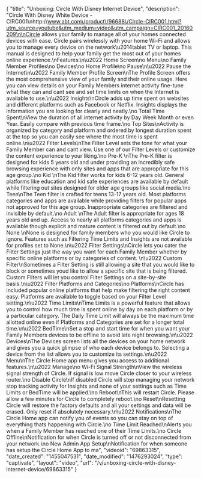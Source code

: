 {
    "title": "Unboxing: Circle With Disney Internet Device",
    "description": "Circle With Disney White Device - CIRC001\nhttp:\/\/www.abt.com\/product\/96688\/Circle-CIRC001.html?utm_source=youtube&utm_medium=video&utm_campaign=CIRC001_20160209\n\nCircle allows your family to manage all of your homes connected devices with ease. Circle pairs wirelessly with your home Wi-Fi and allows you to manage every device on the network\u2014tablet TV or laptop. This manual is designed to help your family get the most out of your homes online experience.\nFeatures:\n\u2022 Home Screen\no Menu\no Family Member Profiles\no Devices\no Home Profile\no Pause\n\u2022 Pause the Internet\n\u2022 Family Member Profile Screen\nThe Profile Screen offers the most comprehensive view of your family and their online usage. Here you can view details on your Family Members internet activity fine-tune what they can and cant see and set time limits on when the Internet is available to use.\n\u2022 Insights\nCircle adds up time spent on websites and different platforms such as Facebook or Netflix. Insights displays the information you are looking for clearly and neatly.\no Total Time Spent\nView the duration of all internet activity by Day Week Month or even Year. Easily compare with previous time frame.\no Top Sites\nActivity is organized by category and platform and ordered by longest duration spent at the top so you can easily see where the most time is spent online.\n\u2022 Filter Levels\nThe Filter Level sets the tone for what your Family Member can and cant view. Use one of our Filter Levels or customize the content experience to your liking.\no Pre-K \nThe Pre-K filter is designed for kids 5 years old and under providing an incredibly safe browsing experience with only sites and apps that are appropriate for this age group.\no Kid \nThe Kid filter works for kids 6-12 years old. General platforms like education and kid safe experiences are available by default while filtering out sites designed for older age groups like social media.\no Teen\nThe Teen filter is crafted for teens 13-17 years old. Most platforms categories and apps are available while providing filters for popular apps not approved for this age group. Inappropriate categories are filtered and invisible by default.\no Adult \nThe Adult filter is appropriate for ages 18 years old and up. Access to nearly all platforms categories and apps is available though explicit and mature content is filtered out by default.\no None \nNone is designed for family members who you would like Circle to ignore. Features such as Filtering Time Limits and Insights are not available for profiles set to None.\n\u2022 Filter Settings\nCircle lets you cater the Filter Settings just the way you want for each Family Member whether by specific online platforms or by categories of content. \n\u2022 Custom Filter\nSometimes a Filter Setting is still allowing a site that you would like to block or sometimes youd like to allow a specific site that is being filtered. Custom Filters will let you control Filter Settings on a site-by-site basis.\n\u2022 Filter Platforms and Categories\no Platforms\nCircle has included popular online platforms that help make filtering the right content easy. Platforms are available to toggle based on your Filter Level setting.\n\u2022 Time Limits\nTime Limits is a powerful feature that allows you to control how much time is spent online by day on each platform or by a particular category. The Daily Time Limit will always be the maximum time allotted online even if Platforms and Categories are set for a longer total time.\n\u2022 BedTime\nSet a stop and start time for when you want your Family Members devices to be offline to avoid late night browsing.\n\u2022 Devices\nThe Devices screen lists all the devices on your home network and gives you a quick glimpse of who each device belongs to. Selecting a device from the list allows you to customize its settings.\n\u2022 Menu\nThe Circle Home app menu gives you access to additional features.\n\u2022 Manage\no Wi-Fi Signal Strength\nView the wireless signal strength of Circle. If signal is low move Circle closer to your wireless router.\no Disable Circle\nIf disabled Circle will stop managing your network stop tracking activity for Insights and none of your settings such as Time Limits or BedTime will be applied.\no Reboot\nThis will restart Circle. Please allow a few minutes for Circle to completely reboot.\no Reset\nResetting Circle will restore the factory defaults and all your settings and data will be erased. Only reset if absolutely necessary.\n\u2022 Notifications\nThe Circle Home app can notify you of events so you can stay on top of everything thats happening with Circle.\no Time Limit Reached\nAlerts you when a Family Member has reached one of their Time Limits.\no Circle Offline\nNotification for when Circle is turned off or not disconnected from your network.\no New Admin App Setup\nNotification for when someone has setup the Circle Home App to ma",
    "videoid": "69863315",
    "date_created": "1455047531",
    "date_modified": "1476293024",
    "type": "captivate",
    "layout": "video",
    "url": "\/v\/unboxing-circle-with-disney-internet-device\/69863315"
}